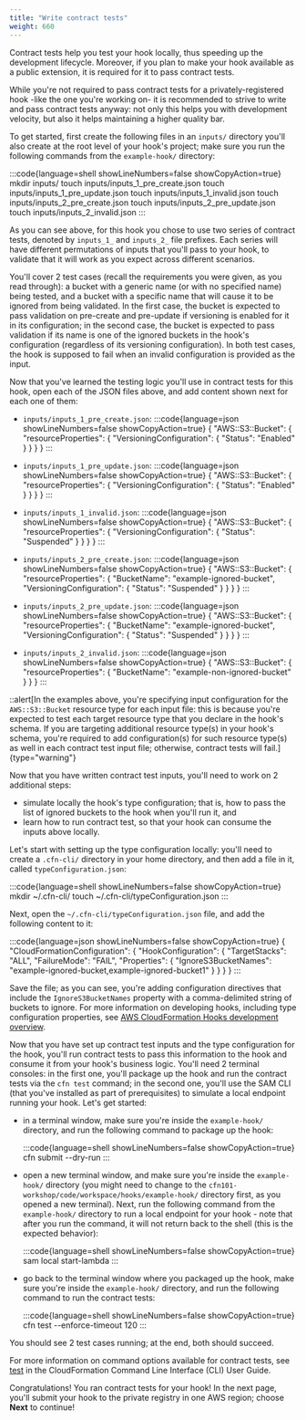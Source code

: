 ```yaml
---
title: "Write contract tests"
weight: 660
---
```


Contract tests help you test your hook locally, thus speeding up the development lifecycle. Moreover, if you plan to make your hook available as a public extension, it is required for it to pass contract tests.

While you're not required to pass contract tests for a privately-registered hook -like the one you're working on- it is recommended to strive to write and pass contract tests anyway: not only this helps you with development velocity, but also it helps maintaining a higher quality bar.

To get started, first create the following files in an `inputs/` directory you'll also create at the root level of your hook's project; make sure you run the following commands from the `example-hook/` directory:

:::code{language=shell showLineNumbers=false showCopyAction=true}
mkdir inputs/
touch inputs/inputs_1_pre_create.json
touch inputs/inputs_1_pre_update.json
touch inputs/inputs_1_invalid.json
touch inputs/inputs_2_pre_create.json
touch inputs/inputs_2_pre_update.json
touch inputs/inputs_2_invalid.json
:::

As you can see above, for this hook you chose to use two series of contract tests, denoted by `inputs_1_` and `inputs_2_` file prefixes. Each series will have different permutations of inputs that you'll pass to your hook, to validate that it will work as you expect across different scenarios.

You'll cover 2 test cases (recall the requirements you were given, as you read through): a bucket with a generic name (or with no specified name) being tested, and a bucket with a specific name that will cause it to be ignored from being validated. In the first case, the bucket is expected to pass validation on pre-create and pre-update if versioning is enabled for it in its configuration; in the second case, the bucket is expected to pass validation if its name is one of the ignored buckets in the hook's configuration (regardless of its versioning configuration). In both test cases, the hook is supposed to fail when an invalid configuration is provided as the input.

Now that you've learned the testing logic you'll use in contract tests for this hook, open each of the JSON files above, and add content shown next for each one of them:

- `inputs/inputs_1_pre_create.json`:
:::code{language=json showLineNumbers=false showCopyAction=true}
{
    "AWS::S3::Bucket": {
        "resourceProperties": {
            "VersioningConfiguration": {
                "Status": "Enabled"
            }
        }
    }
}
:::

- `inputs/inputs_1_pre_update.json`:
:::code{language=json showLineNumbers=false showCopyAction=true}
{
    "AWS::S3::Bucket": {
        "resourceProperties": {
            "VersioningConfiguration": {
                "Status": "Enabled"
            }
        }
    }
}
:::

- `inputs/inputs_1_invalid.json`:
:::code{language=json showLineNumbers=false showCopyAction=true}
{
    "AWS::S3::Bucket": {
        "resourceProperties": {
            "VersioningConfiguration": {
                "Status": "Suspended"
            }
        }
    }
}
:::

- `inputs/inputs_2_pre_create.json`:
:::code{language=json showLineNumbers=false showCopyAction=true}
{
    "AWS::S3::Bucket": {
        "resourceProperties": {
            "BucketName": "example-ignored-bucket",
            "VersioningConfiguration": {
                "Status": "Suspended"
            }
        }
    }
}
:::

- `inputs/inputs_2_pre_update.json`:
:::code{language=json showLineNumbers=false showCopyAction=true}
{
    "AWS::S3::Bucket": {
        "resourceProperties": {
            "BucketName": "example-ignored-bucket",
            "VersioningConfiguration": {
                "Status": "Suspended"
            }
        }
    }
}
:::

- `inputs/inputs_2_invalid.json`:
:::code{language=json showLineNumbers=false showCopyAction=true}
{
    "AWS::S3::Bucket": {
        "resourceProperties": {
            "BucketName": "example-non-ignored-bucket"
        }
    }
}
:::

::alert[In the examples above, you're specifying input configuration for the `AWS::S3::Bucket` resource type for each input file: this is because you're expected to test each target resource type that you declare in the hook's schema. If you are targeting additional resource type(s) in your hook's schema, you're required to add configuration(s) for such resource type(s) as well in each contract test input file; otherwise, contract tests will fail.]{type="warning"}

Now that you have written contract test inputs, you'll need to work on 2 additional steps:

- simulate locally the hook's type configuration; that is, how to pass the list of ignored buckets to the hook when you'll run it, and
- learn how to run contract test, so that your hook can consume the inputs above locally.

Let's start with setting up the type configuration locally: you'll need to create a `.cfn-cli/` directory in your home directory, and then add a file in it, called `typeConfiguration.json`:

:::code{language=shell showLineNumbers=false showCopyAction=true}
mkdir ~/.cfn-cli/
touch ~/.cfn-cli/typeConfiguration.json
:::

Next, open the `~/.cfn-cli/typeConfiguration.json` file, and add the following content to it:

:::code{language=json showLineNumbers=false showCopyAction=true}
{
    "CloudFormationConfiguration": {
        "HookConfiguration": {
            "TargetStacks": "ALL",
            "FailureMode": "FAIL",
            "Properties": {
                "IgnoreS3BucketNames": "example-ignored-bucket,example-ignored-bucket1"
            }
        }
    }
}
:::

Save the file; as you can see, you're adding configuration directives that include the `IgnoreS3BucketNames` property with a comma-delimited string of buckets to ignore. For more information on developing hooks, including type configuration properties, see [AWS CloudFormation Hooks development overview](https://docs.aws.amazon.com/cloudformation-cli/latest/hooks-userguide/hooks-development-overview.html).

Now that you have set up contract test inputs and the type configuration for the hook, you'll run contract tests to pass this information to the hook and consume it from your hook's business logic. You'll need 2 terminal consoles: in the first one, you'll package up the hook and run the contract tests via the `cfn test` command; in the second one, you'll use the SAM CLI (that you've installed as part of prerequisites) to simulate a local endpoint running your hook. Let's get started:

- in a terminal window, make sure you're inside the `example-hook/` directory, and run the following command to package up the hook:

    :::code{language=shell showLineNumbers=false showCopyAction=true}
    cfn submit --dry-run
    :::

- open a new terminal window, and make sure you're inside the `example-hook/` directory (you might need to change to the `cfn101-workshop/code/workspace/hooks/example-hook/` directory first, as you opened a new terminal). Next, run the following command from the `example-hook/` directory to run a local endpoint for your hook - note that after you run the command, it will not return back to the shell (this is the expected behavior):

    :::code{language=shell showLineNumbers=false showCopyAction=true}
    sam local start-lambda
    :::

- go back to the terminal window where you packaged up the hook, make sure you're inside the `example-hook/` directory, and run the following command to run the contract tests:

    :::code{language=shell showLineNumbers=false showCopyAction=true}
    cfn test --enforce-timeout 120
    :::

You should see 2 test cases running; at the end, both should succeed.

For more information on command options available for contract tests, see [test](https://docs.aws.amazon.com/cloudformation-cli/latest/userguide/resource-type-cli-test.html) in the CloudFormation Command Line Interface (CLI) User Guide.

Congratulations! You ran contract tests for your hook! In the next page, you'll submit your hook to the private registry in one AWS region; choose **Next** to continue!
